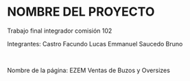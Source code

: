 <h1> NOMBRE DEL PROYECTO </h1>
Trabajo final integrador comisión 102

<br>

Integrantes:
Castro Facundo
Lucas Emmanuel Saucedo Bruno

<br>

Nombre de la página: EZEM Ventas de Buzos y Oversizes


